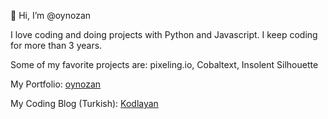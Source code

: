 👋 Hi, I’m @oynozan

I love coding and doing projects with Python and Javascript.
I keep coding for more than 3 years.

Some of my favorite projects are: pixeling.io, Cobaltext, Insolent Silhouette

My Portfolio: [oynozan](https://oynozan.com/)

My Coding Blog (Turkish): [Kodlayan](https://www.kodlayan.com/)
